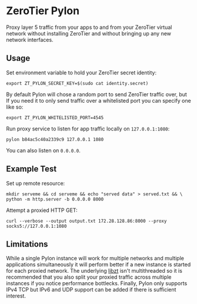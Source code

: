 # ZeroTier Pylon
Proxy layer 5 traffic from your apps to and from your ZeroTier virtual network without installing ZeroTier and without bringing up any new network interfaces.

## Usage

Set environment variable to hold your ZeroTier secret identity:

```
export ZT_PYLON_SECRET_KEY=$(sudo cat identity.secret)
```

By default Pylon will chose a random port to send ZeroTier traffic over, but If you need it to only send traffic over a whitelisted port you can specify one like so:
```
export ZT_PYLON_WHITELISTED_PORT=4545
```

Run proxy service to listen for app traffic locally on `127.0.0.1:1080`:

```
pylon b84ac5c40a2339c9 127.0.0.1 1080
```

You can also listen on `0.0.0.0`.

## Example Test

Set up remote resource:

```
mkdir serveme && cd serveme && echo "served data" > served.txt && \
python -m http.server -b 0.0.0.0 8000
```

Attempt a proxied HTTP GET:

```
curl --verbose --output output.txt 172.28.128.86:8000 --proxy socks5://127.0.0.1:1080
```

## Limitations

While a single Pylon instance will work for multiple networks and multiple applications simultaneously it will perform better if a new instance is started for each proxied network. The underlying [libzt]() isn't multithreaded so it is recommended that you also split your proxied traffic across multiple instances if you notice performance bottlecks. Finally, Pylon only supports IPv4 TCP but IPv6 and UDP support can be added if there is sufficient interest.